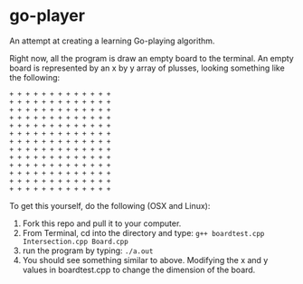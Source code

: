 go-player
=========

An attempt at creating a learning Go-playing algorithm.

Right now, all the program is draw an empty board to the terminal. An empty board is represented by an x by y array of plusses, looking something like the following:

```
+ + + + + + + + + + + + +
+ + + + + + + + + + + + + 
+ + + + + + + + + + + + + 
+ + + + + + + + + + + + + 
+ + + + + + + + + + + + + 
+ + + + + + + + + + + + + 
+ + + + + + + + + + + + + 
+ + + + + + + + + + + + + 
+ + + + + + + + + + + + + 
+ + + + + + + + + + + + + 
+ + + + + + + + + + + + + 
+ + + + + + + + + + + + + 
+ + + + + + + + + + + + + 
```

To get this yourself, do the following (OSX and Linux):

1. Fork this repo and pull it to your computer.
2. From Terminal, cd into the directory and type: ```g++ boardtest.cpp Intersection.cpp Board.cpp```
3. run the program by typing: ```./a.out```
4. You should see something similar to above. Modifying the x and y values in boardtest.cpp to change the dimension of the board.
